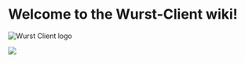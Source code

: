 # Welcome to the Wurst-Client wiki!
![Wurst Client logo](https://raw.githubusercontent.com/Wurst-Imperium/Wurst-logo/master/Wurst/wurst_758x192.png)

![](https://ga-beacon.appspot.com/UA-52838431-1/GitHub/wiki/Home?pixel)